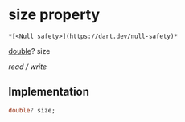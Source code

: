 


# size property




    *[<Null safety>](https://dart.dev/null-safety)*


[double](https://api.flutter.dev/flutter/dart-core/double-class.html)? size
  
_read / write_






## Implementation

```dart
double? size;


```







